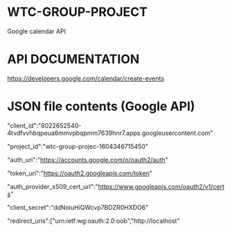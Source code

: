 # WTC-GROUP-PROJECT
Google calendar API

# API DOCUMENTATION
https://developers.google.com/calendar/create-events

# JSON file contents (Google API)

"client_id":"8022652540-4tvdfvvhbqpeua6mmvpbqpmm7639hnr7.apps.googleusercontent.com"

"project_id":"wtc-group-projec-1604346715450"

"auth_uri":"https://accounts.google.com/o/oauth2/auth"

"token_uri":"https://oauth2.googleapis.com/token"

"auth_provider_x509_cert_url":"https://www.googleapis.com/oauth2/v1/certs"

"client_secret":"ddNoiuHiQWcvp7BDZR0HXDO6"

"redirect_uris":["urn:ietf:wg:oauth:2.0:oob","http://localhost"



